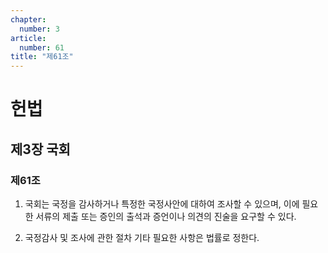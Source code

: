 ```yaml
---
chapter:
  number: 3
article:
  number: 61
title: "제61조"
---
```

# 헌법

## 제3장 국회

### 제61조

1. 국회는 국정을 감사하거나 특정한 국정사안에 대하여 조사할 수 있으며, 이에 필요한 서류의 제출 또는 증인의 출석과 증언이나 의견의 진술을 요구할 수 있다.

2. 국정감사 및 조사에 관한 절차 기타 필요한 사항은 법률로 정한다.
